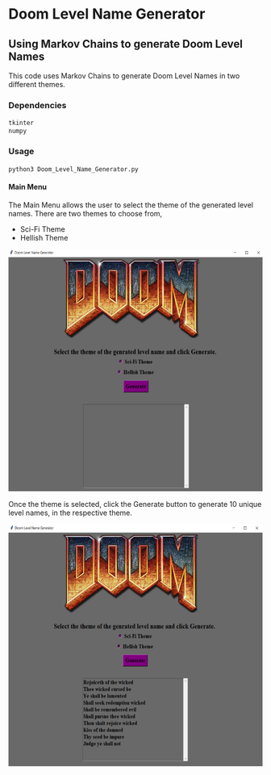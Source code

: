 # Doom Level Name Generator
## Using Markov Chains to generate Doom Level Names

This code uses Markov Chains to generate Doom Level Names in two different themes.

### Dependencies 
```
tkinter
numpy
```
### Usage

```
python3 Doom_Level_Name_Generator.py
```
#### Main Menu

The Main Menu allows the user to select the theme of the generated level names. There are two themes to choose from,

- Sci-Fi Theme
- Hellish Theme

<p align="center">
  <img width="640" height="480" src="https://github.com/NeonInc/Doom-Name-Generator-Markov-Chains/blob/master/Images/Main_Menu.png">
</p>

Once the theme is selected, click the Generate button to generate 10 unique level names, in the respective theme.

<p align="center">
  <img width="640" height="480" src="https://github.com/NeonInc/Doom-Name-Generator-Markov-Chains/blob/master/Images/Generated_Names.png">
</p>
